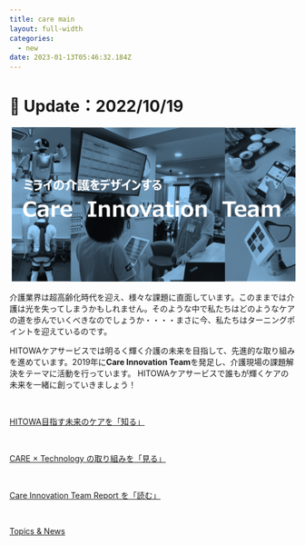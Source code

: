 ```yaml
---
title: care main
layout: full-width
categories:
  - new
date: 2023-01-13T05:46:32.184Z
---
```

<h1 class="black-600 text-right text-xs"> 🔄 Update：2022/10/19</h1>

![](/images/hi1.png)

介護業界は超高齢化時代を迎え、様々な課題に直面しています。このままでは介護は光を失ってしまうかもしれません。そのような中で私たちはどのようなケアの道を歩んでいくべきなのでしょうか・・・・まさに今、私たちはターニングポイントを迎えているのです。

HITOWAケアサービスでは明るく輝く介護の未来を目指して、先進的な取り組みを進めています。2019年に<span class="text-blue-700 text-base  font-bold">**Care Innovation Team**</span>を発足し、介護現場の課題解決をテーマに活動を行っています。 HITOWAケアサービスで誰もが輝くケアの未来を一緒に創っていきましょう！

<br>

<div class=" bg-blue-800 text-center font-bold bg-opacity-100 p-2 w-full h-full">

<a href="https://hitowa-cms-test.s3.ap-northeast-1.amazonaws.com/docs/inno-1.html"><span class="text-xm font-bold text-center text-white  ">HITOWA目指す未来のケアを</span><span class="text-xm text-yellow-200 text-base font-bold">「知る」</a></span></div><br>

<div class=" bg-blue-800 text-center font-bold bg-opacity-100 p-2 w-full h-full">

<a href="https://www.google.com"><span class="text-xm text-center text-white  font-bold">CARE × Technology の取り組みを</span><span class="text-yellow-200 font-bold">「見る」</a></span></div><br>

<div class="bg-blue-800 text-center font-bold　bg-opacity-100 p-2 w-full h-full">

<a href="https://www.google.com"><span class="text-xm text-center  text-white font-bold">Care Innovation Team Report を</span><span class="text-yellow-200  font-bold">「読む」</a></span></div><br>

<div class="bg-blue-400 text-center font-bold bg-opacity-100 p-2 w-full h-full">

<a href="https://www.google.com"><span class="text-xm  text-center  text-white font-bold ">Topics & News</a></span></div><br>

<link href="https://cdn.jsdelivr.net/npm/tailwindcss/dist/tailwind.min.css" rel="stylesheet"> <style>